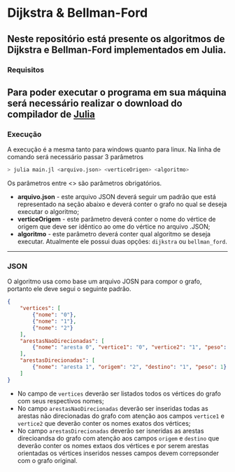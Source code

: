 # Dijkstra & Bellman-Ford #
Neste repositório está presente os algoritmos de Dijkstra e Bellman-Ford implementados em Julia.
---
### Requisitos ###
Para poder executar o programa em sua máquina será necessário realizar o download do compilador de [Julia](https://julialang.org/downloads/)
---
### Execução ###
A execução é a mesma tanto para windows quanto para linux. Na linha de comando será necessário passar 3 parâmetros

```bash
> julia main.jl <arquivo.json> <verticeOrigen> <algoritmo>
```

Os parâmetros entre <> são parâmetros obrigatórios. 
- **arquivo.json** - este arquivo JSON deverá seguir um padrão que está representado na seção abaixo e deverá conter o grafo no qual se deseja executar o algoritmo;
- **verticeOrigem** - este parâmetro deverá conter o nome do vértice de origem que deve ser idêntico ao ome do vértice no arquivo .JSON;
- **algoritmo** - este parâmetro deverá conter qual algoritmo se deseja executar. Atualmente ele possui duas opções: `dijkstra` ou `bellman_ford`.
---
### JSON ###
O algoritmo usa como base um arquivo JOSN para compor o grafo, portanto ele deve segui o seguinte padrão.

```JSON
{
    "vertices": [
        {"nome": "0"},
        {"nome": "1"},
        {"nome": "2"}
    ],
    "arestasNaoDirecionadas": [
        {"nome": "aresta 0", "vertice1": "0", "vertice2": "1", "peso": 2}
    ], 
    "arestasDirecionadas": [
        {"nome": "aresta 1", "origem": "2", "destino": "1", "peso": 1}
    ]
}
```

- No campo de `vertices` deverão ser listados todos os vértices do grafo com seus respectivos nomes;
- No campo `arestasNaoDirecionadas` deverão ser inseridas todas as arestas não direcionadas do grafo com atenção aos campos `vertice1` e `vertice2` que deverão conter os nomes exatos dos vértices;
- No campo `arestasDirecionadas` deverão ser isneridas as arestas direcioandsa do grafo com atenção aos campos `origem` e `destino` que deverão conter os nomes extaos dos vértices e por serem arestas orientadas os vértices inseridos nesses campos devem correpsonder com o grafo original.
